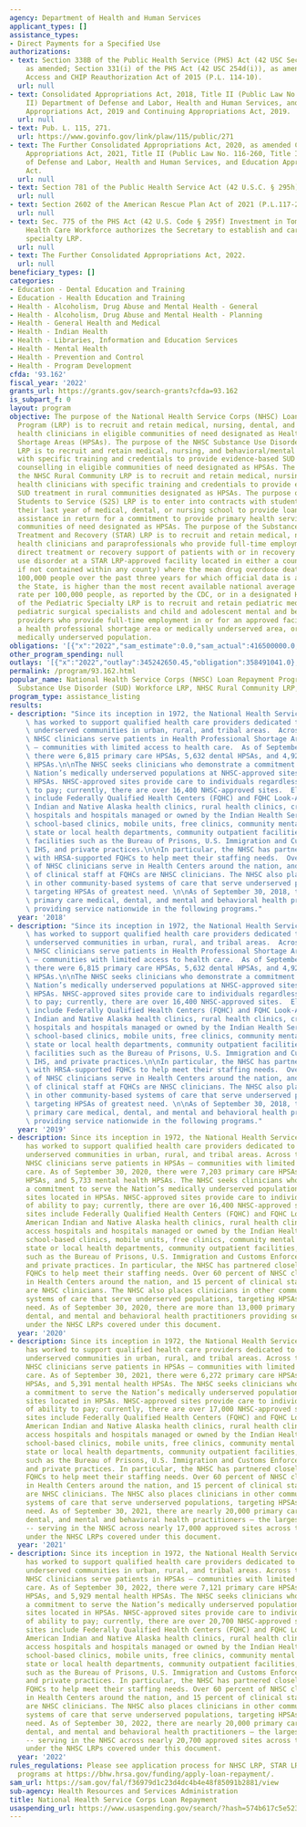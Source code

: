 ```yaml
---
agency: Department of Health and Human Services
applicant_types: []
assistance_types:
- Direct Payments for a Specified Use
authorizations:
- text: Section 338B of the Public Health Service (PHS) Act (42 USC Section 254l-1),
    as amended; Section 331(i) of the PHS Act (42 USC 254d(i)), as amended; Medicare
    Access and CHIP Reauthorization Act of 2015 (P.L. 114-10).
  url: null
- text: Consolidated Appropriations Act, 2018, Title II (Public Law No. 115-141, Title
    II) Department of Defense and Labor, Health and Human Services, and Education
    Appropriations Act, 2019 and Continuing Appropriations Act, 2019.
  url: null
- text: Pub. L. 115, 271.
  url: https://www.govinfo.gov/link/plaw/115/public/271
- text: The Further Consolidated Appropriations Act, 2020, as amended Consolidated
    Appropriations Act, 2021, Title II (Public Law No. 116-260, Title II) Department
    of Defense and Labor, Health and Human Services, and Education Appropriations
    Act.
  url: null
- text: Section 781 of the Public Health Service Act (42 U.S.C. § 295h).
  url: null
- text: Section 2602 of the American Rescue Plan Act of 2021 (P.L.117-2).
  url: null
- text: Sec. 775 of the PHS Act (42 U.S. Code § 295f) Investment in Tomorrow’s Pediatric
    Health Care Workforce authorizes the Secretary to establish and carry out a pediatric
    specialty LRP.
  url: null
- text: The Further Consolidated Appropriations Act, 2022.
  url: null
beneficiary_types: []
categories:
- Education - Dental Education and Training
- Education - Health Education and Training
- Health - Alcoholism, Drug Abuse and Mental Health - General
- Health - Alcoholism, Drug Abuse and Mental Health - Planning
- Health - General Health and Medical
- Health - Indian Health
- Health - Libraries, Information and Education Services
- Health - Mental Health
- Health - Prevention and Control
- Health - Program Development
cfda: '93.162'
fiscal_year: '2022'
grants_url: https://grants.gov/search-grants?cfda=93.162
is_subpart_f: 0
layout: program
objective: The purpose of the National Health Service Corps (NHSC) Loan Repayment
  Program (LRP) is to recruit and retain medical, nursing, dental, and behavioral/mental
  health clinicians in eligible communities of need designated as Health Professional
  Shortage Areas (HPSAs). The purpose of the NHSC Substance Use Disorder (SUD) Workforce
  LRP is to recruit and retain medical, nursing, and behavioral/mental health clinicians
  with specific training and credentials to provide evidence-based SUD treatment and
  counselling in eligible communities of need designated as HPSAs. The purpose of
  the NHSC Rural Community LRP is to recruit and retain medical, nursing, and behavioral/mental
  health clinicians with specific training and credentials to provide evidence-based
  SUD treatment in rural communities designated as HPSAs. The purpose of the NHSC
  Students to Service (S2S) LRP is to enter into contracts with students who are in
  their last year of medical, dental, or nursing school to provide loan repayment
  assistance in return for a commitment to provide primary health services in eligible
  communities of need designated as HPSAs. The purpose of the Substance Use Disorder
  Treatment and Recovery (STAR) LRP is to recruit and retain medical, nursing, behavioral/mental
  health clinicians and paraprofessionals who provide full-time employment that involves
  direct treatment or recovery support of patients with or in recovery from a substance
  use disorder at a STAR LRP-approved facility located in either a county (or a municipality,
  if not contained within any county) where the mean drug overdose death rate per
  100,000 people over the past three years for which official data is available from
  the State, is higher than the most recent available national average overdose death
  rate per 100,000 people, as reported by the CDC, or in a designated HPSA. The purpose
  of the Pediatric Specialty LRP is to recruit and retain pediatric medical specialists,
  pediatric surgical specialists and child and adolescent mental and behavioral health
  providers who provide full-time employment in or for an approved facility serving,
  a health professional shortage area or medically underserved area, or to serve a
  medically underserved population.
obligations: '[{"x":"2022","sam_estimate":0.0,"sam_actual":416500000.0,"usa_spending_actual":358491041.0},{"x":"2023","sam_estimate":352000000.0,"sam_actual":0.0,"usa_spending_actual":325262228.0},{"x":"2024","sam_estimate":347000000.0,"sam_actual":0.0,"usa_spending_actual":71359647.0}]'
other_program_spending: null
outlays: '[{"x":"2022","outlay":345242650.45,"obligation":358491041.0},{"x":"2023","outlay":308236709.24,"obligation":325262228.0},{"x":"2024","outlay":8791716.52,"obligation":71359647.0}]'
permalink: /program/93.162.html
popular_name: National Health Service Corps (NHSC) Loan Repayment Program (LRP), NHSC
  Substance Use Disorder (SUD) Workforce LRP, NHSC Rural Community LRP, NH
program_type: assistance_listing
results:
- description: "Since its inception in 1972, the National Health Service Corps (NHSC)\
    \ has worked to support qualified health care providers dedicated to working in\
    \ underserved communities in urban, rural, and tribal areas.  Across the nation,\
    \ NHSC clinicians serve patients in Health Professional Shortage Areas (HPSAs)\
    \ – communities with limited access to health care.  As of September 30, 2018,\
    \ there were 6,815 primary care HPSAs, 5,632 dental HPSAs, and 4,929 mental health\
    \ HPSAs.\n\nThe NHSC seeks clinicians who demonstrate a commitment to serve the\
    \ Nation’s medically underserved populations at NHSC-approved sites located in\
    \ HPSAs. NHSC-approved sites provide care to individuals regardless of ability\
    \ to pay; currently, there are over 16,400 NHSC-approved sites.  Eligible sites\
    \ include Federally Qualified Health Centers (FQHC) and FQHC Look-Alikes, American\
    \ Indian and Native Alaska health clinics, rural health clinics, critical access\
    \ hospitals and hospitals managed or owned by the Indian Health Service (IHS),\
    \ school-based clinics, mobile units, free clinics, community mental health centers,\
    \ state or local health departments, community outpatient facilities, federal\
    \ facilities such as the Bureau of Prisons, U.S. Immigration and Customs Enforcement,\
    \ IHS, and private practices.\n\nIn particular, the NHSC has partnered closely\
    \ with HRSA-supported FQHCs to help meet their staffing needs.  Over 60 percent\
    \ of NHSC clinicians serve in Health Centers around the nation, and 15 percent\
    \ of clinical staff at FQHCs are NHSC clinicians. The NHSC also places clinicians\
    \ in other community-based systems of care that serve underserved populations,\
    \ targeting HPSAs of greatest need. \n\nAs of September 30, 2018, there are 10,939\
    \ primary care medical, dental, and mental and behavioral health practitioners\
    \ providing service nationwide in the following programs."
  year: '2018'
- description: "Since its inception in 1972, the National Health Service Corps (NHSC)\
    \ has worked to support qualified health care providers dedicated to working in\
    \ underserved communities in urban, rural, and tribal areas.  Across the nation,\
    \ NHSC clinicians serve patients in Health Professional Shortage Areas (HPSAs)\
    \ – communities with limited access to health care.  As of September 30, 2018,\
    \ there were 6,815 primary care HPSAs, 5,632 dental HPSAs, and 4,929 mental health\
    \ HPSAs.\n\nThe NHSC seeks clinicians who demonstrate a commitment to serve the\
    \ Nation’s medically underserved populations at NHSC-approved sites located in\
    \ HPSAs. NHSC-approved sites provide care to individuals regardless of ability\
    \ to pay; currently, there are over 16,400 NHSC-approved sites.  Eligible sites\
    \ include Federally Qualified Health Centers (FQHC) and FQHC Look-Alikes, American\
    \ Indian and Native Alaska health clinics, rural health clinics, critical access\
    \ hospitals and hospitals managed or owned by the Indian Health Service (IHS),\
    \ school-based clinics, mobile units, free clinics, community mental health centers,\
    \ state or local health departments, community outpatient facilities, federal\
    \ facilities such as the Bureau of Prisons, U.S. Immigration and Customs Enforcement,\
    \ IHS, and private practices.\n\nIn particular, the NHSC has partnered closely\
    \ with HRSA-supported FQHCs to help meet their staffing needs.  Over 60 percent\
    \ of NHSC clinicians serve in Health Centers around the nation, and 15 percent\
    \ of clinical staff at FQHCs are NHSC clinicians. The NHSC also places clinicians\
    \ in other community-based systems of care that serve underserved populations,\
    \ targeting HPSAs of greatest need. \n\nAs of September 30, 2018, there are 10,939\
    \ primary care medical, dental, and mental and behavioral health practitioners\
    \ providing service nationwide in the following programs."
  year: '2019'
- description: Since its inception in 1972, the National Health Service Corps (NHSC)
    has worked to support qualified health care providers dedicated to working in
    underserved communities in urban, rural, and tribal areas. Across the nation,
    NHSC clinicians serve patients in HPSAs – communities with limited access to health
    care. As of September 30, 2020, there were 7,203 primary care HPSAs, 6,487 dental
    HPSAs, and 5,733 mental health HPSAs. The NHSC seeks clinicians who demonstrate
    a commitment to serve the Nation’s medically underserved populations at NHSC-approved
    sites located in HPSAs. NHSC-approved sites provide care to individuals regardless
    of ability to pay; currently, there are over 16,400 NHSC-approved sites. Eligible
    sites include Federally Qualified Health Centers (FQHC) and FQHC Look-Alikes,
    American Indian and Native Alaska health clinics, rural health clinics, critical
    access hospitals and hospitals managed or owned by the Indian Health Service (IHS),
    school-based clinics, mobile units, free clinics, community mental health centers,
    state or local health departments, community outpatient facilities, federal facilities
    such as the Bureau of Prisons, U.S. Immigration and Customs Enforcement, IHS,
    and private practices. In particular, the NHSC has partnered closely with HRSA-supported
    FQHCs to help meet their staffing needs. Over 60 percent of NHSC clinicians serve
    in Health Centers around the nation, and 15 percent of clinical staff at FQHCs
    are NHSC clinicians. The NHSC also places clinicians in other community-based
    systems of care that serve underserved populations, targeting HPSAs of greatest
    need. As of September 30, 2020, there are more than 13,000 primary care medical,
    dental, and mental and behavioral health practitioners providing service nationwide
    under the NHSC LRPs covered under this document.
  year: '2020'
- description: Since its inception in 1972, the National Health Service Corps (NHSC)
    has worked to support qualified health care providers dedicated to working in
    underserved communities in urban, rural, and tribal areas. Across the nation,
    NHSC clinicians serve patients in HPSAs – communities with limited access to health
    care. As of September 30, 2021, there were 6,272 primary care HPSAs, 5,678 dental
    HPSAs, and 5,391 mental health HPSAs. The NHSC seeks clinicians who demonstrate
    a commitment to serve the Nation’s medically underserved populations at NHSC-approved
    sites located in HPSAs. NHSC-approved sites provide care to individuals regardless
    of ability to pay; currently, there are over 17,000 NHSC-approved sites. Eligible
    sites include Federally Qualified Health Centers (FQHC) and FQHC Look-Alikes,
    American Indian and Native Alaska health clinics, rural health clinics, critical
    access hospitals and hospitals managed or owned by the Indian Health Service (IHS),
    school-based clinics, mobile units, free clinics, community mental health centers,
    state or local health departments, community outpatient facilities, federal facilities
    such as the Bureau of Prisons, U.S. Immigration and Customs Enforcement, IHS,
    and private practices. In particular, the NHSC has partnered closely with HRSA-supported
    FQHCs to help meet their staffing needs. Over 60 percent of NHSC clinicians serve
    in Health Centers around the nation, and 15 percent of clinical staff at FQHCs
    are NHSC clinicians. The NHSC also places clinicians in other community-based
    systems of care that serve underserved populations, targeting HPSAs of greatest
    need. As of September 30, 2021, there are nearly 20,000 primary care medical,
    dental, and mental and behavioral health practitioners – the largest cohort ever
    -- serving in the NHSC across nearly 17,000 approved sites across the United States
    under the NHSC LRPs covered under this document.
  year: '2021'
- description: Since its inception in 1972, the National Health Service Corps (NHSC)
    has worked to support qualified health care providers dedicated to working in
    underserved communities in urban, rural, and tribal areas. Across the nation,
    NHSC clinicians serve patients in HPSAs – communities with limited access to health
    care. As of September 30, 2022, there were 7,121 primary care HPSAs, 6,385 dental
    HPSAs, and 5,929 mental health HPSAs. The NHSC seeks clinicians who demonstrate
    a commitment to serve the Nation’s medically underserved populations at NHSC-approved
    sites located in HPSAs. NHSC-approved sites provide care to individuals regardless
    of ability to pay; currently, there are over 20,700 NHSC-approved sites. Eligible
    sites include Federally Qualified Health Centers (FQHC) and FQHC Look-Alikes,
    American Indian and Native Alaska health clinics, rural health clinics, critical
    access hospitals and hospitals managed or owned by the Indian Health Service (IHS),
    school-based clinics, mobile units, free clinics, community mental health centers,
    state or local health departments, community outpatient facilities, federal facilities
    such as the Bureau of Prisons, U.S. Immigration and Customs Enforcement, IHS,
    and private practices. In particular, the NHSC has partnered closely with HRSA-supported
    FQHCs to help meet their staffing needs. Over 60 percent of NHSC clinicians serve
    in Health Centers around the nation, and 15 percent of clinical staff at FQHCs
    are NHSC clinicians. The NHSC also places clinicians in other community-based
    systems of care that serve underserved populations, targeting HPSAs of greatest
    need. As of September 30, 2022, there are nearly 20,000 primary care medical,
    dental, and mental and behavioral health practitioners – the largest cohort ever
    -- serving in the NHSC across nearly 20,700 approved sites across the United States
    under the NHSC LRPs covered under this document.
  year: '2022'
rules_regulations: Please see application process for NHSC LRP, STAR LRP, and PS LRP
  programs at https://bhw.hrsa.gov/funding/apply-loan-repayment/.
sam_url: https://sam.gov/fal/f36979d1c23d4dc4b4e48f85091b2881/view
sub-agency: Health Resources and Services Administration
title: National Health Service Corps Loan Repayment
usaspending_url: https://www.usaspending.gov/search/?hash=574b617c5e523df11a6ff1c6dc739fbc
---
```


